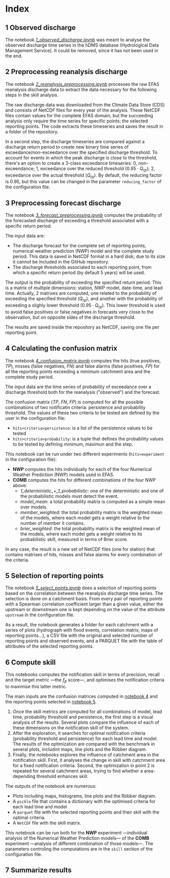 # Index

## 1 Observed discharge

The notebook [*1_observed_discharge.ipynb*](https://github.com/casadoj/EFAS_skill/blob/main/notebook/1_observed_discharge.ipynb) was meant to analyse the observed discharge time series in the hDMS database (Hydrological Data Management Service). It could be removed, since it has not been used in the end.

## 2 Preprocessing reanalysis discharge

The notebook [*2_reanalysis_preprocessing.ipynb*](https://github.com/casadoj/EFAS_skill/blob/main/notebook/2_reanalysis_preprocessing.ipynb) processes the raw EFAS reanalysis discharge data to extract the data necessary for the following steps in the skill analysis.

The raw discharge data was downloaded from the Climate Data Store (CDS) and consists of NetCDF files for every year of the analysis. These NetCDF files contain values for the complete EFAS domain, but the succeeding analysis only require the time series for specific points: the selected reporting points. The code extracts these timeseries and saves the result in a folder of the repository.

In a second step, the discharge timeseries are compared against a discharge return period to create new binary time series of exceedance/non-exceedance over the specified discharge threshold. To account for events in which the peak discharge is close to the threshold, there's an option to create a 3-class exceedance timeseries: 0, non-exceendance; 1, exceedance over the reduced threshold ($0.95\cdot Q_{rp}$); 2, exceedance over the actual threshold ($Q_{rp}$). By default, the reducing factor is $0.95$, but this value can be changed in the parameter `reducing_factor` of the configuration file.

## 3 Preprocessing forecast discharge

The notebook [*3_forecast_preprocessing.ipynb*](https://github.com/casadoj/EFAS_skill/blob/main/notebook/3_forecast_preprocessing.ipynb) computes the probability of the forecasted discharge of exceeding a threshold associated with a specific return period.

The input data are:
* The discharge forecast for the complete set of reporting points, numerical weather prediction (NWP) model and the complete study period. This data is saved in NetCDF format in a hard disk; due to its size it cannot be included in the GitHub repository.
* The discharge thresholds associated to each reporting point, from which a specific return period (by default 5 years) will be used.

The output is the probability of exceeding the specified return period. This is a matrix of multiple dimensions: station, NWP model, date-time, and lead time. Actually, 2 matrixes are computed, one related to the probability of exceeding the specified threshold ($Q_{rp}$), and another with the probability of exceeding a slighly lower threshold ($0.95\cdot Q_{rp}$). This lower threshold is used to avoid false positives or false negatives in forecasts very close to the observation, but on opposite sides of the discharge threshold.

The results are saved inside the repository as NetCDF, saving one file per reporting point.

## 4 Calculating the confusion matrix

The notebook [*4_confusion_matrix.ipynb*](https://github.com/casadoj/EFAS_skill/blob/main/notebook/4_confusion_matrix.ipynb) computes the hits (true positives, $TP$), misses (false negatives, $FN$) and false alarms (false positives, $FP$) for all the reporting points exceeding a minimum catchment area and the complete study period.

The input data are the time series of probability of exceedance over a discharge threshold both for the reanalysis ("observed") and the forecast.

The confusion matrix ($TP$, $FN$, $FP$) is computed for all the possible combinations of two notificatin criteria: persistence and probability threshold. The values of these two criteria to be tested are defined by the user in the configuration file:
* `hits>criteria>persistence`: is a list of the persistence values to be tested
* `hits>criteria>probability`: is a tuple that defines the probability values to be tested by defining minimum, maximun and the step.

This notebook can be run under two different experiments (`hits>experiment` in the configuration file):

* **NWP** computes the hits individually for each of the four Numerical Weather Prediction (NWP) models used in EFAS.
* **COMB** computes the hits for different combinations of the four NWP above:
    * *1_deterministic_+_1_probabilistic*: one of the deterministic and one of the probabilistic models must detect the event.
    * *model_mean*: a total probability matrix is computed as a simple mean over models.
    * *member_weighted*: the total probability matrix is the weighted mean of the models, where each model gets a weight relative to the number of member it contains.
    * *brier_weighted*: the total probability matrix is the weighted mean of the models, where each model gets a weight relative to its probabilistic skill, measured in terms of Brier score.

In any case, the result is a new set of NetCDF files (one for station) that contains matrixes of hits, misses and false alarms for every combination of the criteria.

## 5 Selection of reporting points

The notebook [*5_select_points.ipynb*](https://github.com/casadoj/EFAS_skill/blob/main/notebook/5_select_points.ipynb) does a selection of reporting points based on the correlation between the reanalysis discharge time series. The selection is done on a catchment basis. From every pair of reporting points with a Spearman correlation coefficient larger than a given value, either the upstream or downstream one is kept depending on the value of the attribute `upstream` in the configuration file.

As a result, the notebook generates a folder for each catchment with a series of plots (hydrograph with flood events, correlation matrix, maps of reporting points...), a CSV file with the original and selected number of reporting points and observed events, and a PARQUET file with the table of attributes of the selected reporting points.

## 6 Compute skill

This notebooks computes the notification skill in terms of precision, recall and the target metric —the $f_\beta$ score—, and optimises the notification criteria to maximise this latter metric.

The main inputs are the confusion matrices computed in [notebook 4](4_confusion_matrix.ipynb) and the reporting points selected in [notebook 5](5_select_points.ipynb).

1. Once the skill metrics are computed for all combinations of model, lead time, probability threshold and persistence, the first step is a visual analysis of the results. Several plots compare the influence of each of these dimensions on the notification skill of the system. 
2. After the exploration, it searches for optimal notification criteria (probability threshold and persistence) for each lead time and model. The results of the optimization are compared with the benchmark in several plots, includint maps, line plots and the Röbber diagram.
3. Finally, the notebooks explores the influence of catchment area in the notification skill. First, it analyses the change in skill with catchment area for a fixed notification criteria. Second, the optimization in point 2 is repeated for several catchment areas, trying to find whether a area-depending threshold enhances skill.

The outputs of the notebook are numerous:

* Plots including maps, histograms, line plots and the Röbber diagram.
* A `pickle` file that contains a dictionary with the optimised criteria for each lead time and model
* A `parquet` file with the selected reporting points and their skill with the optimal criteria.
* A `NetCDF` file with the skill matrix.

This notebook can be run both for the **NWP** experiment —individual analysis of the Numerical Weather Prediction models— of the **COMB** experiment —analysis of different combination of those models—. The parameters controling the computations are in the `skill` section of the configuration file.

## 7 Summarize results